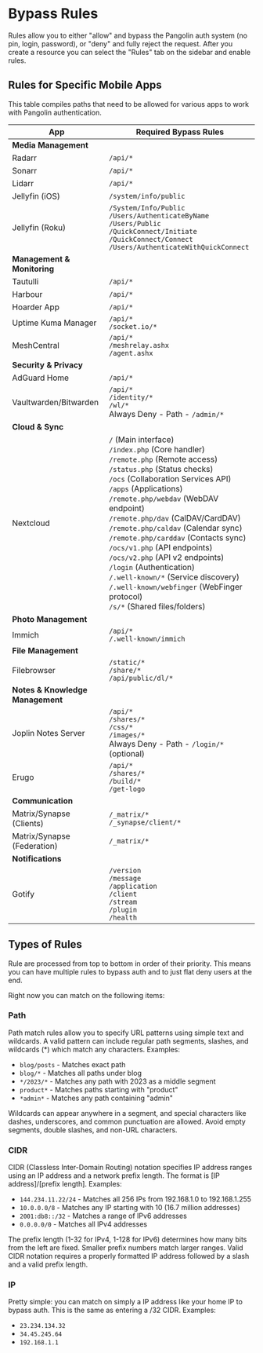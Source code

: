 # Bypass Rules

Rules allow you to either "allow" and bypass the Pangolin auth system (no pin, login, password), or "deny" and fully reject the request. After you create a resource you can select the "Rules" tab on the sidebar and enable rules.

## Rules for Specific Mobile Apps

This table compiles paths that need to be allowed for various apps to work with Pangolin authentication.

| App                              | Required Bypass Rules                                                                                                                                                                                                                                                                                                                                                                                                                                                                                                                                                                                             |
| -------------------------------- | ----------------------------------------------------------------------------------------------------------------------------------------------------------------------------------------------------------------------------------------------------------------------------------------------------------------------------------------------------------------------------------------------------------------------------------------------------------------------------------------------------------------------------------------------------------------------------------------------------------------- |
| **Media Management**             |                                                                                                                                                                                                                                                                                                                                                                                                                                                                                                                                                                                                                   |
| Radarr                           | `/api/*`                                                                                                                                                                                                                                                                                                                                                                                                                                                                                                                                                                                                          |
| Sonarr                           | `/api/*`                                                                                                                                                                                                                                                                                                                                                                                                                                                                                                                                                                                                          |
| Lidarr                           | `/api/*`                                                                                                                                                                                                                                                                                                                                                                                                                                                                                                                                                                                                          |
| Jellyfin (iOS)                   | `/system/info/public`                                                                                                                                                                                                                                                                                                                                                                                                                                                                                                                                                                                             |
| Jellyfin (Roku)                  | `/System/Info/Public`<br />`/Users/AuthenticateByName`<br />`/Users/Public`<br />`/QuickConnect/Initiate`<br />`/QuickConnect/Connect`<br />`/Users/AuthenticateWithQuickConnect`                                                                                                                                                                                                                                                                                                                                                                                                                                 |
| **Management & Monitoring**      |                                                                                                                                                                                                                                                                                                                                                                                                                                                                                                                                                                                                                   |
| Tautulli                         | `/api/*`                                                                                                                                                                                                                                                                                                                                                                                                                                                                                                                                                                                                          |
| Harbour                          | `/api/*`                                                                                                                                                                                                                                                                                                                                                                                                                                                                                                                                                                                                          |
| Hoarder App                      | `/api/*`                                                                                                                                                                                                                                                                                                                                                                                                                                                                                                                                                                                                          |
| Uptime Kuma Manager              | `/api/*`<br />`/socket.io/*`                                                                                                                                                                                                                                                                                                                                                                                                                                                                                                                                                                                      |
| MeshCentral                      | `/api/*`<br />`/meshrelay.ashx`<br />`/agent.ashx`                                                                                                                                                                                                                                                                                                                                                                                                                                                                                                                                                                |
| **Security & Privacy**           |                                                                                                                                                                                                                                                                                                                                                                                                                                                                                                                                                                                                                   |
| AdGuard Home                     | `/api/*`                                                                                                                                                                                                                                                                                                                                                                                                                                                                                                                                                                                                          |
| Vaultwarden/Bitwarden            | `/api/*`<br />`/identity/*`<br />`/wl/*`<br />Always Deny - Path - `/admin/*`                                                                                                                                                                                                                                                                                                                                                                                                                                                                                                                                     |
| **Cloud & Sync**                 |                                                                                                                                                                                                                                                                                                                                                                                                                                                                                                                                                                                                                   |
| Nextcloud                        | `/` (Main interface)<br />`/index.php` (Core handler)<br />`/remote.php` (Remote access)<br />`/status.php` (Status checks)<br />`/ocs` (Collaboration Services API)<br />`/apps` (Applications)<br />`/remote.php/webdav` (WebDAV endpoint)<br />`/remote.php/dav` (CalDAV/CardDAV)<br />`/remote.php/caldav` (Calendar sync)<br />`/remote.php/carddav` (Contacts sync)<br />`/ocs/v1.php` (API endpoints)<br />`/ocs/v2.php` (API v2 endpoints)<br />`/login` (Authentication)<br />`/.well-known/*` (Service discovery)<br />`/.well-known/webfinger` (WebFinger protocol)<br />`/s/*` (Shared files/folders) |
| **Photo Management**             |                                                                                                                                                                                                                                                                                                                                                                                                                                                                                                                                                                                                                   |
| Immich                           | `/api/*`<br />`/.well-known/immich`                                                                                                                                                                                                                                                                                                                                                                                                                                                                                                                                                                               |
| **File Management**              |                                                                                                                                                                                                                                                                                                                                                                                                                                                                                                                                                                                                                   |
| Filebrowser                      | `/static/*`<br />`/share/*` <br/> `/api/public/dl/*`                                                                                                                                                                                                                                                                                                                                                                                                                                                                                                                                                              |
| **Notes & Knowledge Management** |                                                                                                                                                                                                                                                                                                                                                                                                                                                                                                                                                                                                                   |
| Joplin Notes Server              | `/api/*`<br />`/shares/*`<br />`/css/*`<br />`/images/*`<br />Always Deny - Path - `/login/*` (optional)                                                                                                                                                                                                                                                                                                                                                                                                                                                                                                          |
| Erugo                            | `/api/*`<br />`/shares/*`<br />`/build/*`<br />`/get-logo`                                                                                                                                                                                                                                                                                                                                                                                                                                                                                                                                                        |
| **Communication**                |                                                                                                                                                                                                                                                                                                                                                                                                                                                                                                                                                                                                                   |
| Matrix/Synapse (Clients)         | `/_matrix/*`<br />`/_synapse/client/*`                                                                                                                                                                                                                                                                                                                                                                                                                                                                                                                                                                            |
| Matrix/Synapse (Federation)      | `/_matrix/*`                                                                                                                                                                                                                                                                                                                                                                                                                                                                                                                                                                                                      |
| **Notifications**                |                                                                                                                                                                                                                                                                                                                                                                                                                                                                                                                                                                                                                   |
| Gotify                           | `/version`<br />`/message`<br />`/application`<br />`/client`<br />`/stream`<br />`/plugin`<br />`/health`                                                                                                                                                                                                                                                                                                                                                                                                                                                                                                        |

## Types of Rules

Rule are processed from top to bottom in order of their priority. This means you can have multiple rules to bypass auth and to just flat deny users at the end.

Right now you can match on the following items:

### Path

Path match rules allow you to specify URL patterns using simple text and wildcards. A valid pattern can include regular path segments, slashes, and wildcards (\*) which match any characters.
Examples:

- `blog/posts` - Matches exact path
- `blog/*` - Matches all paths under blog
- `*/2023/*` - Matches any path with 2023 as a middle segment
- `product*` - Matches paths starting with "product"
- `*admin*` - Matches any path containing "admin"

Wildcards can appear anywhere in a segment, and special characters like dashes, underscores, and common punctuation are allowed. Avoid empty segments, double slashes, and non-URL characters.

### CIDR

CIDR (Classless Inter-Domain Routing) notation specifies IP address ranges using an IP address and a network prefix length. The format is [IP address]/[prefix length].
Examples:

- `144.234.11.22/24` - Matches all 256 IPs from 192.168.1.0 to 192.168.1.255
- `10.0.0.0/8` - Matches any IP starting with 10 (16.7 million addresses)
- `2001:db8::/32` - Matches a range of IPv6 addresses
- `0.0.0.0/0` - Matches all IPv4 addresses

The prefix length (1-32 for IPv4, 1-128 for IPv6) determines how many bits from the left are fixed. Smaller prefix numbers match larger ranges. Valid CIDR notation requires a properly formatted IP address followed by a slash and a valid prefix length.

### IP

Pretty simple: you can match on simply a IP address like your home IP to bypass auth. This is the same as entering a /32 CIDR.
Examples:

- `23.234.134.32`
- `34.45.245.64`
- `192.168.1.1`
